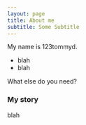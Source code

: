 ```yaml
---
layout: page
title: About me
subtitle: Some Subtitle
---
```


My name is 123tommyd.

- blah
- blah

What else do you need?

### My story

blah
